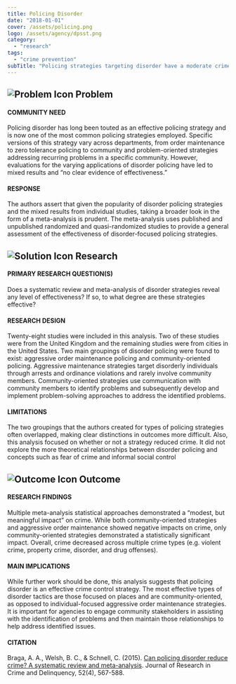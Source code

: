 ```yaml
---
title: Policing Disorder
date: "2018-01-01"
cover: /assets/policing.png
logo: /assets/agency/dpsst.png
category:
  - "research"
tags:
  - "crime prevention"
subTitle: "Policing strategies targeting disorder have a moderate crime reduction effect."
---
```

## ![Problem Icon](https://github.com/google/material-design-icons/raw/master/alert/1x_web/ic_error_outline_black_48dp.png "Problem") Problem

#### COMMUNITY NEED

Policing disorder has long been touted as an effective policing strategy and is now one of the most common policing strategies employed. Specific versions of this strategy vary across departments, from order maintenance to zero tolerance policing to community and problem-oriented strategies addressing recurring problems in a specific community. However, evaluations for the varying applications of disorder policing have led to mixed results and “no clear evidence of effectiveness.” 

#### RESPONSE

The authors assert that given the popularity of disorder policing strategies and the mixed results from individual studies, taking a broader look in the form of a meta-analysis is prudent. The meta-analysis uses published and unpublished randomized and quasi-randomized studies to provide a general assessment of the effectiveness of disorder-focused policing strategies.

## ![Solution Icon](https://github.com/google/material-design-icons/raw/master/action/1x_web/ic_lightbulb_outline_black_48dp.png "Solution") Research

#### PRIMARY RESEARCH QUESTION(S)

Does a systematic review and meta-analysis of disorder strategies reveal any level of effectiveness? If so, to what degree are these strategies effective?

#### RESEARCH DESIGN

Twenty-eight studies were included in this analysis. Two of these studies were from the United Kingdom and the remaining studies were from cities in the United States. Two main groupings of disorder policing were found to exist: aggressive order maintenance policing and community-oriented policing. Aggressive maintenance strategies target disorderly individuals through arrests and ordinance violations and rarely involve community members. Community-oriented strategies use communication with community members to identify problems and subsequently develop and implement problem-solving approaches to address the identified problems.  

#### LIMITATIONS

The two groupings that the authors created for types of policing strategies often overlapped, making clear distinctions in outcomes more difficult. Also, this analysis focused on whether or not a strategy reduced crime. It did not explore the more theoretical relationships between disorder policing and concepts such as fear of crime and informal social control

## ![Outcome Icon](https://github.com/google/material-design-icons/raw/master/action/1x_web/ic_view_list_black_48dp.png "Outcome") Outcome

#### RESEARCH FINDINGS

Multiple meta-analysis statistical approaches demonstrated a “modest, but meaningful impact” on crime. While both community-oriented strategies and aggressive order maintenance showed negative impacts on crime, only community-oriented strategies demonstrated a statistically significant impact. Overall, crime decreased across multiple crime types (e.g. violent crime, property crime, disorder, and drug offenses).  

#### MAIN IMPLICATIONS

While further work should be done, this analysis suggests that policing disorder is an effective crime control strategy. The most effective types of disorder tactics are those focused on places and are community-oriented, as opposed to individual-focused aggressive order maintenance strategies. It is important for agencies to engage community stakeholders in assisting with the identification of problems and then maintain those relationships to help address identified issues. 

#### CITATION

Braga, A. A., Welsh, B. C., & Schnell, C. (2015). [Can policing disorder reduce crime? A systematic review and meta-analysis](http://petermoskos.com/files/BW/Braga_2015_policing_disorder_reduces_crime.pdf). Journal of Research in Crime and Delinquency, 52(4), 567-588.
